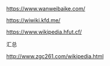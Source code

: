 https://www.wanweibaike.com/

https://wiwiki.kfd.me/

https://www.wikipedia.hfut.cf/



汇总

http://www.zgc261.com/wikipedia.html